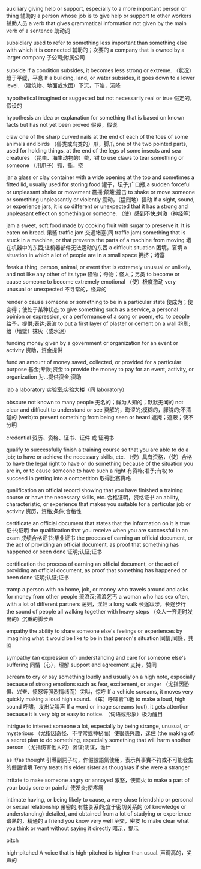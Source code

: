 auxiliary
giving help or support, especially to a more important person or thing
辅助的
a person whose job is to give help or support to other workers
辅助人员
a verb that gives grammatical information not given by the main verb of a sentence
助动词

subsidiary
used to refer to something less important than something else with which it is connected
辅助的；次要的
a company that is owned by a larger company
子公司;附属公司

subside
If a condition subsides, it becomes less strong or extreme.
（状况）趋于平缓，平息
If a building, land, or water subsides, it goes down to a lower level.
（建筑物、地面或水面）下沉，下陷，沉降

hypothetical
imagined or suggested but not necessarily real or true
假定的，假设的

hypothesis
an idea or explanation for something that is based on known facts but has not yet been proved
假设，假说

claw
one of the sharp curved nails at the end of each of the toes of some animals and birds
（兽类或鸟类的）爪，脚爪
one of the two pointed parts, used for holding things, at the end of the legs of some insects and sea creatures
（昆虫、海生动物的）螯，钳
to use claws to tear something or someone
（用爪子）抓，撕，挠

jar
a glass or clay container with a wide opening at the top and sometimes a fitted lid, usually used for storing food
罐子，坛子;广口瓶
a sudden forceful or unpleasant shake or movement
震摇;颠簸;撞击
to shake or move someone or something unpleasantly or violently
震动，（猛烈地）摇动
If a sight, sound, or experience jars, it is so different or unexpected that it has a strong and unpleasant effect on something or someone.
（使）感到不快;刺激（神经等）

jam
a sweet, soft food made by cooking fruit with sugar to preserve it. It is eaten on bread.
果酱
traffic jam
交通堵塞(同 traffic jam)
something that is stuck in a machine, or that prevents the parts of a machine from moving
堵在机器中的东西;让机器部件无法运动的东西
a difficult situation
困境，窘境
a situation in which a lot of people are in a small space
拥挤；堵塞

freak
a thing, person, animal, or event that is extremely unusual or unlikely, and not like any other of its type
怪物；奇物；怪人；另类
to become or cause someone to become extremely emotional
（使）极度激动
very unusual or unexpected
不寻常的，怪异的

render
o cause someone or something to be in a particular state
使成为；使变得；使处于某种状态
to give something such as a service, a personal opinion or expression, or a performance of a song or poem, etc. to people
给予，提供;表达;表演
to put a first layer of plaster or cement on a wall
粉刷;给（墙壁）抹灰（或水泥）

funding
money given by a government or organization for an event or activity
资助，资金提供

fund
an amount of money saved, collected, or provided for a particular purpose
基金;专款;资金
to provide the money to pay for an event, activity, or organization
为…提供资金;资助

lab
a laboratory
实验室;实验大楼（同 laboratory）

obscure
not known to many people
无名的；鲜为人知的；默默无闻的
not clear and difficult to understand or see
费解的，晦涩的;模糊的，朦胧的;不清楚的
(verb)to prevent something from being seen or heard
遮掩；遮蔽；使不分明

credential
资历、资格、证书、证件 或 证明书

qualify
to successfully finish a training course so that you are able to do a job; to have or achieve the necessary skills, etc.
（使）具有资格，（使）合格
to have the legal right to have or do something because of the situation you are in, or to cause someone to have such a right
有资格;准予;有权
to succeed in getting into a competition
取得比赛资格

qualification
an official record showing that you have finished a training course or have the necessary skills, etc.
合格证明，资格证书
an ability, characteristic, or experience that makes you suitable for a particular job or activity
资历，资格;条件;合格性

certificate
an official document that states that the information on it is true
证书;证明
the qualification that you receive when you are successful in an exam
成绩合格证书;毕业证书
the process of earning an official document, or the act of providing an official document, as proof that something has happened or been done
证明;认证;证书

certification
the process of earning an official document, or the act of providing an official document, as proof that something has happened or been done
证明;认证;证书

tramp
a person with no home, job, or money who travels around and asks for money from other people
流浪汉;流浪乞丐
a woman who has sex often, with a lot of different partners
荡妇，淫妇
a long walk
长途跋涉，长途步行
the sound of people all walking together with heavy steps
（众人一齐走时发出的）沉重的脚步声

empathy
the ability to share someone else's feelings or experiences by imagining what it would be like to be in that person's situation
同情;同感，共鸣

sympathy
(an expression of) understanding and care for someone else's suffering
同情（心），理解
support and agreement
支持，赞同

scream
to cry or say something loudly and usually on a high note, especially because of strong emotions such as fear, excitement, or anger
（尤指因恐惧、兴奋、愤怒等强烈情绪而）尖叫，惊呼
If a vehicle screams, it moves very quickly making a loud high sound.
（车）呼啸着飞驰
to make a loud, high sound
呼啸，发出尖叫声
If a word or image screams (out), it gets attention because it is very big or easy to notice.
（词语或形象）极为醒目

intrigue
to interest someone a lot, especially by being strange, unusual, or mysterious
（尤指因奇怪、不寻常或神秘而）使很感兴趣，迷住
(the making of) a secret plan to do something, especially something that will harm another person
（尤指伤害他人的）密谋;阴谋，诡计

as if/as thought
引導副詞子句，作假設語氣使用，表示與事實不符或不可能發生的假設情境
Terry treats his elder sister as though/as if she were a stranger

irritate
to make someone angry or annoyed
激怒，使恼火
to make a part of your body sore or painful
使发炎;使疼痛

intimate
having, or being likely to cause, a very close friendship or personal or sexual relationship
亲密的;有性关系的;宜于密切关系的
(of knowledge or understanding) detailed, and obtained from a lot of studying or experience
谙熟的，精通的
a friend you know very well
至交，密友
to make clear what you think or want without saying it directly
暗示，提示

pitch

high-pitched
A voice that is high-pitched is higher than usual.
声调高的，尖声的